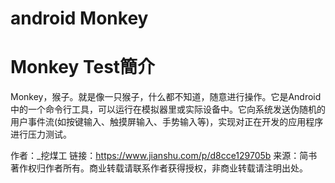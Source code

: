 # android Monkey
# Monkey Test簡介
Monkey，猴子。就是像一只猴子，什么都不知道，随意进行操作。它是Android中的一个命令行工具，可以运行在模拟器里或实际设备中。它向系统发送伪随机的用户事件流(如按键输入、触摸屏输入、手势输入等)，实现对正在开发的应用程序进行压力测试。

作者：_挖煤工
链接：https://www.jianshu.com/p/d8cce129705b
来源：简书
著作权归作者所有。商业转载请联系作者获得授权，非商业转载请注明出处。
